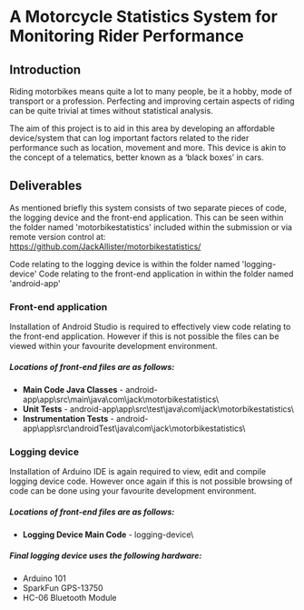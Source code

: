 # A Motorcycle Statistics System for Monitoring Rider Performance

## Introduction

Riding motorbikes means quite a lot to many people, be it a hobby, mode of transport or a profession. Perfecting and improving certain aspects of riding can be quite trivial at times without statistical analysis.

The aim of this project is to aid in this area by developing an affordable device/system that can log important factors related to the rider performance such as location, movement and more. This device is akin to the concept of a telematics, better known as a ‘black boxes’ in cars.

## Deliverables

As mentioned briefly this system consists of two separate pieces of code, the logging device and the front-end application.
This can be seen within the folder named 'motorbikestatistics' included within the submission or via remote version control at:
https://github.com/JackAllister/motorbikestatistics/

Code relating to the logging device is within the folder named 'logging-device'
Code relating to the front-end application in within the folder named 'android-app'


### Front-end application
Installation of Android Studio is required to effectively view code relating to the front-end application. However if this is not possible the files can be viewed within your favourite development environment.

##### Locations of front-end files are as follows:
* **Main Code Java Classes** - android-app\app\src\main\java\com\jack\motorbikestatistics\
* **Unit Tests** - android-app\app\src\test\java\com\jack\motorbikestatistics\
* **Instrumentation Tests** - android-app\app\src\androidTest\java\com\jack\motorbikestatistics\

### Logging device
Installation of Arduino IDE is again required to view, edit and compile logging device code. However once again if this is not possible browsing of code can be done using your favourite development environment.

##### Locations of front-end files are as follows:
* **Logging Device Main Code** - logging-device\

##### Final logging device uses the following hardware:
* Arduino 101
* SparkFun GPS-13750
* HC-06 Bluetooth Module
